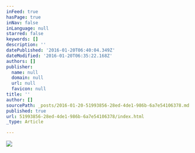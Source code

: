 ```yaml
---
inFeed: true
hasPage: true
inNav: false
inLanguage: null
starred: false
keywords: []
description: ''
datePublished: '2016-01-20T06:40:04.349Z'
dateModified: '2016-01-20T06:35:22.168Z'
authors: []
publisher:
  name: null
  domain: null
  url: null
  favicon: null
title: ''
author: []
sourcePath: _posts/2016-01-20-51993856-28ed-4de1-986b-6a7e54106378.md
published: true
url: 51993856-28ed-4de1-986b-6a7e54106378/index.html
_type: Article

---
```

![](https://the-grid-user-content.s3-us-west-2.amazonaws.com/8166a2a2-14bf-4895-a371-4e0ab487294f.jpg)